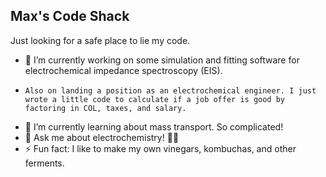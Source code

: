 ## Max's Code Shack

Just looking for a safe place to lie my code.

- 🔭 I’m currently working on some simulation and fitting software for electrochemical impedance spectroscopy (EIS).
-     Also on landing a position as an electrochemical engineer. I just wrote a little code to calculate if a job offer is good by factoring in COL, taxes, and salary.
- 🌱 I’m currently learning about mass transport. So complicated!
- 💬 Ask me about electrochemistry! 🔌🧪
- ⚡ Fun fact: I like to make my own vinegars, kombuchas, and other ferments.
